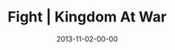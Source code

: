 ---
layout: message
category: message
series: "Kingdom Come"
title: "Fight | Kingdom At War"
date: 2013-11-02-00-00
message_id: 829
sc-permalink-url: "http://soundcloud.com/crdschurch/fight-kingdom-at-war"
audio: "http://s3.amazonaws.com/crossroads-media/messages/audio/110213Web.mp3"
audio-duration: "41:51"
description: ""
video: "http://s3.amazonaws.com/crossroads-media/messages/video/110213Web.mp4"
video-duration: "41:51"
yt-embed-url: "//www.youtube.com/embed/tMANF879jvU"
video-image: "http://s3.amazonaws.com/crossroads-media/images/110213 BT 640x360.jpg"
program: "http://s3.amazonaws.com/crossroads-media/documents/KingdomProgram_Week4_LO.pdf"
tag: 
 - kingdom
 - crossroads-church
 - brian-tome
 - journey
 - program
 - kingdom-come
explicit: false
---